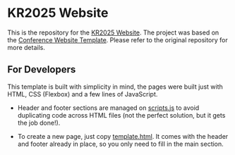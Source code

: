 # KR2025 Website

This is the repository for the [KR2025 Website](https://kr.org/KR2025/). The project was based on the [Conference Website Template](https://github.com/nahimsouza/conference-website). Please refer to the original repository for more details.

## For Developers

This template is built with simplicity in mind, the pages were built just with HTML, CSS (Flexbox) and a few lines of JavaScript. 

* Header and footer sections are managed on [scripts.js](scripts.js) to avoid duplicating code across HTML files (not the perfect solution, but it gets the job done!).

* To create a new page, just copy [template.html](template.html). It comes with the header and footer already in place, so you only need to fill in the main section.
